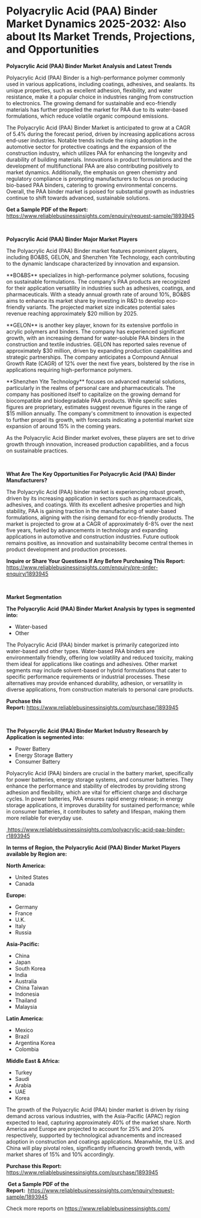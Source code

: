 <p><h1>Polyacrylic Acid (PAA) Binder Market Dynamics 2025-2032: Also about Its Market Trends, Projections, and Opportunities</h1></p><p><strong>Polyacrylic Acid (PAA) Binder Market Analysis and Latest Trends</strong></p>
<p><p>Polyacrylic Acid (PAA) Binder is a high-performance polymer commonly used in various applications, including coatings, adhesives, and sealants. Its unique properties, such as excellent adhesion, flexibility, and water resistance, make it a popular choice in industries ranging from construction to electronics. The growing demand for sustainable and eco-friendly materials has further propelled the market for PAA due to its water-based formulations, which reduce volatile organic compound emissions.</p><p>The Polyacrylic Acid (PAA) Binder Market is anticipated to grow at a CAGR of 5.4% during the forecast period, driven by increasing applications across end-user industries. Notable trends include the rising adoption in the automotive sector for protective coatings and the expansion of the construction industry, which utilizes PAA for enhancing the longevity and durability of building materials. Innovations in product formulations and the development of multifunctional PAA are also contributing positively to market dynamics. Additionally, the emphasis on green chemistry and regulatory compliance is prompting manufacturers to focus on producing bio-based PAA binders, catering to growing environmental concerns. Overall, the PAA binder market is poised for substantial growth as industries continue to shift towards advanced, sustainable solutions.</p></p>
<p><strong>Get a Sample PDF of the Report:&nbsp;</strong> <a href="https://www.reliablebusinessinsights.com/enquiry/request-sample/1893945?utm_campaign=3353&utm_medium=2&utm_source=Github&utm_content=ia&utm_term=03042025&utm_id=polyacrylic-acid-paa-binder">https://www.reliablebusinessinsights.com/enquiry/request-sample/1893945</a></p>
<p>&nbsp;</p>
<p><strong>Polyacrylic Acid (PAA) Binder Major Market Players</strong></p>
<p><p>The Polyacrylic Acid (PAA) Binder market features prominent players, including BO&BS, GELON, and Shenzhen Yite Technology, each contributing to the dynamic landscape characterized by innovation and expansion.</p><p>**BO&BS** specializes in high-performance polymer solutions, focusing on sustainable formulations. The company's PAA products are recognized for their application versatility in industries such as adhesives, coatings, and pharmaceuticals. With a steady annual growth rate of around 10%, BO&BS aims to enhance its market share by investing in R&D to develop eco-friendly variants. The projected market size indicates potential sales revenue reaching approximately $20 million by 2025.</p><p>**GELON** is another key player, known for its extensive portfolio in acrylic polymers and binders. The company has experienced significant growth, with an increasing demand for water-soluble PAA binders in the construction and textile industries. GELON has reported sales revenue of approximately $30 million, driven by expanding production capabilities and strategic partnerships. The company anticipates a Compound Annual Growth Rate (CAGR) of 12% over the next five years, bolstered by the rise in applications requiring high-performance polymers.</p><p>**Shenzhen Yite Technology** focuses on advanced material solutions, particularly in the realms of personal care and pharmaceuticals. The company has positioned itself to capitalize on the growing demand for biocompatible and biodegradable PAA products. While specific sales figures are proprietary, estimates suggest revenue figures in the range of $15 million annually. The company's commitment to innovation is expected to further propel its growth, with forecasts indicating a potential market size expansion of around 15% in the coming years.</p><p>As the Polyacrylic Acid Binder market evolves, these players are set to drive growth through innovation, increased production capabilities, and a focus on sustainable practices.</p></p>
<p>&nbsp;</p>
<p><strong>What Are The Key Opportunities For Polyacrylic Acid (PAA) Binder Manufacturers?</strong></p>
<p><p>The Polyacrylic Acid (PAA) binder market is experiencing robust growth, driven by its increasing application in sectors such as pharmaceuticals, adhesives, and coatings. With its excellent adhesive properties and high stability, PAA is gaining traction in the manufacturing of water-based formulations, aligning with the rising demand for eco-friendly products. The market is projected to grow at a CAGR of approximately 6-8% over the next five years, fueled by advancements in technology and expanding applications in automotive and construction industries. Future outlook remains positive, as innovation and sustainability become central themes in product development and production processes.</p></p>
<p><strong>Inquire or Share Your Questions If Any Before Purchasing This Report:</strong> <a href="https://www.reliablebusinessinsights.com/enquiry/pre-order-enquiry/1893945?utm_campaign=3353&utm_medium=2&utm_source=Github&utm_content=ia&utm_term=03042025&utm_id=polyacrylic-acid-paa-binder">https://www.reliablebusinessinsights.com/enquiry/pre-order-enquiry/1893945</a></p>
<p>&nbsp;</p>
<p><strong>Market Segmentation</strong></p>
<p><strong>The Polyacrylic Acid (PAA) Binder Market Analysis by types is segmented into:</strong></p>
<p><ul><li>Water-based</li><li>Other</li></ul></p>
<p><p>The Polyacrylic Acid (PAA) binder market is primarily categorized into water-based and other types. Water-based PAA binders are environmentally friendly, offering low volatility and reduced toxicity, making them ideal for applications like coatings and adhesives. Other market segments may include solvent-based or hybrid formulations that cater to specific performance requirements or industrial processes. These alternatives may provide enhanced durability, adhesion, or versatility in diverse applications, from construction materials to personal care products.</p></p>
<p><strong>Purchase this Report:&nbsp;</strong><a href="https://www.reliablebusinessinsights.com/purchase/1893945?utm_campaign=3353&utm_medium=2&utm_source=Github&utm_content=ia&utm_term=03042025&utm_id=polyacrylic-acid-paa-binder">https://www.reliablebusinessinsights.com/purchase/1893945</a></p>
<p>&nbsp;</p>
<p><strong>The Polyacrylic Acid (PAA) Binder Market Industry Research by Application is segmented into:</strong></p>
<p><ul><li>Power Battery</li><li>Energy Storage Battery</li><li>Consumer Battery</li></ul></p>
<p><p>Polyacrylic Acid (PAA) binders are crucial in the battery market, specifically for power batteries, energy storage systems, and consumer batteries. They enhance the performance and stability of electrodes by providing strong adhesion and flexibility, which are vital for efficient charge and discharge cycles. In power batteries, PAA ensures rapid energy release; in energy storage applications, it improves durability for sustained performance; while in consumer batteries, it contributes to safety and lifespan, making them more reliable for everyday use.</p></p>
<p><a href="https://www.reliablebusinessinsights.com/polyacrylic-acid-paa-binder-r1893945?utm_campaign=3353&utm_medium=2&utm_source=Github&utm_content=ia&utm_term=03042025&utm_id=polyacrylic-acid-paa-binder">&nbsp;https://www.reliablebusinessinsights.com/polyacrylic-acid-paa-binder-r1893945</a></p>
<p><strong>In terms of Region, the Polyacrylic Acid (PAA) Binder Market Players available by Region are:</strong></p>
<p>
    <p> <strong> North America: </strong>
        <ul>
            <li>United States</li>
            <li>Canada</li>
        </ul>
        </p> 
    <p> <strong> Europe: </strong>
        <ul>
            <li>Germany</li>
            <li>France</li>
            <li>U.K.</li>
            <li>Italy</li>
            <li>Russia</li>
        </ul>
        </p> 
    <p> <strong> Asia-Pacific: </strong>
        <ul>
            <li>China</li>
            <li>Japan</li>
            <li>South Korea</li>
            <li>India</li>
            <li>Australia</li>
            <li>China Taiwan</li>
            <li>Indonesia</li>
            <li>Thailand</li>
            <li>Malaysia</li>
        </ul>
        </p> 
    <p> <strong> Latin America: </strong>
        <ul>
            <li>Mexico</li>
            <li>Brazil</li>
            <li>Argentina Korea</li>
            <li>Colombia</li>
        </ul>
        </p> 
    <p> <strong> Middle East & Africa: </strong>
        <ul>
            <li>Turkey</li>
            <li>Saudi</li>
            <li>Arabia</li>
            <li>UAE</li>
            <li>Korea</li>
        </ul>
    </p>
    </p>
<p><p>The growth of the Polyacrylic Acid (PAA) binder market is driven by rising demand across various industries, with the Asia-Pacific (APAC) region expected to lead, capturing approximately 40% of the market share. North America and Europe are projected to account for 25% and 20% respectively, supported by technological advancements and increased adoption in construction and coatings applications. Meanwhile, the U.S. and China will play pivotal roles, significantly influencing growth trends, with market shares of 15% and 10% accordingly.</p></p>
<p><strong>Purchase this Report: </strong><a href="https://www.reliablebusinessinsights.com/purchase/1893945?utm_campaign=3353&utm_medium=2&utm_source=Github&utm_content=ia&utm_term=03042025&utm_id=polyacrylic-acid-paa-binder">https://www.reliablebusinessinsights.com/purchase/1893945</a></p>
<p>&nbsp;<strong>Get a Sample PDF of the Report:&nbsp;&nbsp;</strong><a href="https://www.reliablebusinessinsights.com/enquiry/request-sample/1893945?utm_campaign=3353&utm_medium=2&utm_source=Github&utm_content=ia&utm_term=03042025&utm_id=polyacrylic-acid-paa-binder">https://www.reliablebusinessinsights.com/enquiry/request-sample/1893945</a></p>
<p><strong></strong></p>
<p>Check more reports on <a href="https://www.reliablebusinessinsights.com/?utm_campaign=3353&utm_medium=2&utm_source=Github&utm_content=ia&utm_term=03042025&utm_id=polyacrylic-acid-paa-binder">https://www.reliablebusinessinsights.com/</a></p>